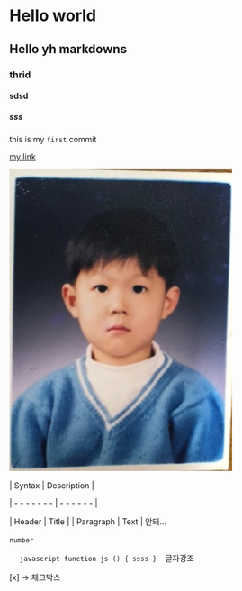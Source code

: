 # Hello world
##  Hello yh markdowns
### thrid
#### sdsd
##### sss

this is my `first` commit

[my link](https://www.naver.com)

![alt text](seven.jpeg)

| Syntax | Description |


| - - - - - - - | - - - - - - |

| Header | Title |
| Paragraph | Text | 안돼...

 ```number```

 ` ` `  javascript
 function js () {
    ssss
 }
 ` ` ` 
글자강조

[x] -> 체크박스 
